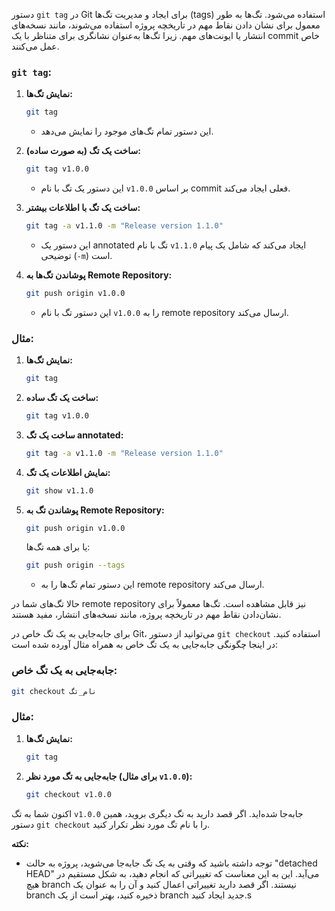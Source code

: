 دستور `git tag` در Git برای ایجاد و مدیریت تگ‌ها (tags) استفاده می‌شود. تگ‌ها به طور معمول برای نشان دادن نقاط مهم در تاریخچه پروژه استفاده می‌شوند، مانند نسخه‌های انتشار یا ایونت‌های مهم. زیرا تگ‌ها به‌عنوان نشانگری برای متناظر با یک commit خاص عمل می‌کنند.

### `git tag`:

1. **نمایش تگ‌ها:**
   ```bash
   git tag
   ```
   - این دستور تمام تگ‌های موجود را نمایش می‌دهد.

2. **ساخت یک تگ (به صورت ساده):**
   ```bash
   git tag v1.0.0
   ```
   - این دستور یک تگ با نام `v1.0.0` بر اساس commit فعلی ایجاد می‌کند.

3. **ساخت یک تگ با اطلاعات بیشتر:**
   ```bash
   git tag -a v1.1.0 -m "Release version 1.1.0"
   ```
   - این دستور یک annotated تگ با نام `v1.1.0` ایجاد می‌کند که شامل یک پیام توضیحی (`-m`) است.

4. **پوشاندن تگ‌ها به Remote Repository:**
   ```bash
   git push origin v1.0.0
   ```
   - این دستور تگ با نام `v1.0.0` را به remote repository ارسال می‌کند.

### مثال:

1. **نمایش تگ‌ها:**
   ```bash
   git tag
   ```

2. **ساخت یک تگ ساده:**
   ```bash
   git tag v1.0.0
   ```

3. **ساخت یک تگ annotated:**
   ```bash
   git tag -a v1.1.0 -m "Release version 1.1.0"
   ```

4. **نمایش اطلاعات یک تگ:**
   ```bash
   git show v1.1.0
   ```

5. **پوشاندن تگ به Remote Repository:**
   ```bash
   git push origin v1.0.0
   ```

   یا برای همه تگ‌ها:
   ```bash
   git push origin --tags
   ```
   - این دستور تمام تگ‌ها را به remote repository ارسال می‌کند.

حالا تگ‌های شما در remote repository نیز قابل مشاهده است. تگ‌ها معمولاً برای نشان‌دادن نقاط مهم در تاریخچه پروژه، مانند نسخه‌های انتشار، مفید هستند.


برای جابه‌جایی به یک تگ خاص در Git، می‌توانید از دستور `git checkout` استفاده کنید. در اینجا چگونگی جابه‌جایی به یک تگ خاص به همراه مثال آورده شده است:

### جابه‌جایی به یک تگ خاص:

```bash
git checkout نام_تگ
```

### مثال:

1. **نمایش تگ‌ها:**
   ```bash
   git tag
   ```

2. **جابه‌جایی به تگ مورد نظر (برای مثال `v1.0.0`):**
   ```bash
   git checkout v1.0.0
   ```

اکنون شما به تگ `v1.0.0` جابه‌جا شده‌اید. اگر قصد دارید به تگ دیگری بروید، همین دستور `git checkout` را با نام تگ مورد نظر تکرار کنید.

**نکته:**
- توجه داشته باشید که وقتی به یک تگ جابه‌جا می‌شوید، پروژه به حالت "detached HEAD" می‌آید. این به این معناست که تغییراتی که انجام دهید، به شکل مستقیم در هیچ branch نیستند. اگر قصد دارید تغییراتی اعمال کنید و آن را به عنوان یک branch ذخیره کنید، بهتر است از یک branch جدید ایجاد کنید.s

